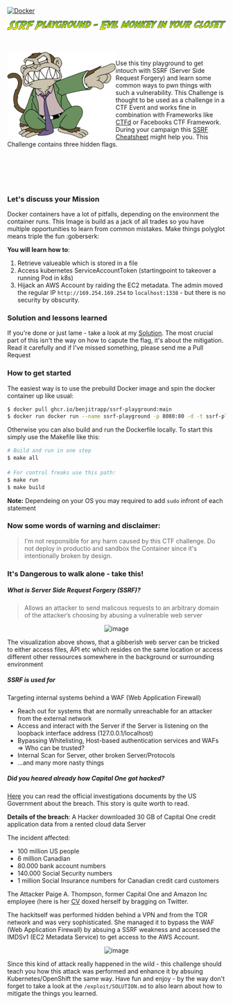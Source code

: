 [![Docker](https://github.com/BenjiTrapp/ssrf-playground/actions/workflows/docker-publish.yml/badge.svg)](https://github.com/BenjiTrapp/ssrf-playground/actions/workflows/docker-publish.yml)

![](www/static/tag.png)

<br><br>
<img height="200" align="left" src="www/static/evilmonkey.png" > <br>Use this tiny playground to get intouch with SSRF (Server Side Request Forgery) and learn some common ways to pwn things with such a vulnerability. This Challenge is thought to be used as a challenge in a CTF Event and works fine in combination with Frameworks like [CTFd](https://github.com/BenjiTrapp/CTFd-helm-chart) or Facebooks CTF Framework. During your campaign this [SSRF Cheatsheet](https://cheatsheetseries.owasp.org/cheatsheets/Server_Side_Request_Forgery_Prevention_Cheat_Sheet.html) might help you. This Challenge contains three hidden flags. 
<br><br>
<br><br>
<br><br>

### Let's discuss your Mission
Docker containers have a lot of pitfalls, depending on the environment the container runs. This Image is build as a jack of all trades so you have multiple opportunities to learn from common mistakes. Make things polyglot means triple the fun :goberserk:

**You will learn how to**:
1. Retrieve valueable which is stored in a file
2. Access kubernetes ServiceAccountToken (startingpoint to takeover a running Pod in k8s)
3. Hijack an AWS Account by raiding the EC2 metadata. The admin moved the regular IP `http://169.254.169.254` to `localhost:1338` - but there is no security by obscurity. 

### Solution and lessons learned
If you're done or just lame - take a look at my [Solution](https://github.com/BenjiTrapp/ssrf-playground/blob/main/exploit/SOLUTION.md). The most crucial part of this isn't the way on how to capute the flag, it's about the mitigation. Read it carefully and if I've missed something, please send me a Pull Request

### How to get started
The easiest way is to use the prebuild Docker image and spin the docker container up like usual: 

```bash
$ docker pull ghcr.io/benjitrapp/ssrf-playground:main
$ docker run docker run --name ssrf-playground -p 8080:80 -d -t ssrf-playground
```

Otherwise you can also build and run the Dockerfile locally. To start this simply use the Makefile like this:

```bash
# Build and run in one step
$ make all

# For control freaks use this path:
$ make run
$ make build
```

**Note:** Dependeing on your OS you may required to add `sudo` infront of each statement 


### Now some words of warning and disclaimer: 
> I'm not responsible for any harm caused by this CTF challenge. Do not deploy in productio and sandbox the Container since it's intentionally broken by design.

### It's Dangerous to walk alone - take this!

##### What is Server Side Request Forgery (SSRF)?
> Allows an attacker to send malicous requests to an arbitrary domain of the attacker‘s choosing by abusing a vulnerable web server

<p align=center>
<img width="600" alt="image" src="https://user-images.githubusercontent.com/8672357/160492625-2752e5ea-6d19-4d0b-b399-332d275395b4.png">
</p>
  
The visualization above shows, that a gibberish web server can be tricked to either access files, API etc which resides on the same location or access different other ressources somewhere in the background or surrounding environment

##### SSRF is used for
Targeting internal systems behind a WAF (Web Application Firewall)
* Reach out for systems that are normally unreachable for an attacker from the external network 
* Access and interact with the Server if the Server is listening on the loopback interface address (127.0.0.1/localhost)
* Bypassing Whitelisting, Host-based authentication services and WAFs => Who can be trusted?
* Internal Scan for Server, other broken Server/Protocols 
* …and many more nasty things

##### Did you heared already how Capital One got hacked?
[Here](https://www.justice.gov/usao-wdwa/press-release/file/1188626/download) you can read the official investigations documents by the US Government about the breach. This story is quite worth to read.

**Details of the breach**:  A Hacker downloaded 30 GB of Capital One credit application data from a rented cloud data Server

The incident affected:
* 100 million US people
* 6 million Canadian
* 80.000 bank account numbers
* 140.000 Social Security numbers
* 1 million Social Insurance numbers for Canadian credit card customers

The Attacker Paige A. Thompson, former Capital One and Amazon Inc employee (here is her [CV](https://gitlab.com/netcrave/Resume/blob/master/cv/experience.tex) doxed herself by bragging on Twitter. 

The hackitself was performed hidden behind a VPN and from the TOR network and was very sophisticated. She managed it to bypass the WAF (Web Application Firewall) by absuing a SSRF weakness and accessed the IMDSv1 (EC2 Metadata Service) to get access to the AWS Account. 

<p align=center>
<img width="600" alt="image" src="https://user-images.githubusercontent.com/8672357/160493361-c18c499a-5a42-4ee5-bec2-c0255291c80e.png">
</p>

Since this kind of attack really happened in the wild - this challenge should teach you how this attack was performed and enhance it by absuing Kubernetes/OpenShift the same way. Have fun and enjoy - by the way don't forget to take a look at the `/exploit/SOLUTION.md` to also learn about how to mitigate the things you learned.

